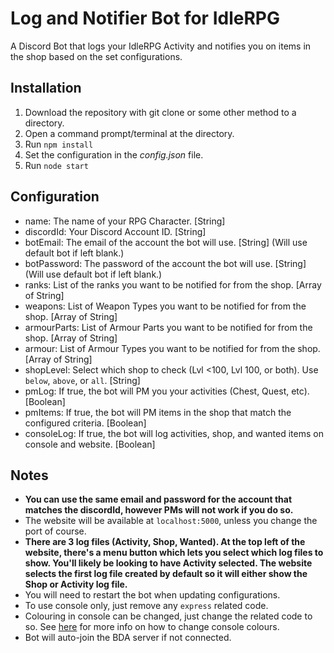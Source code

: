 # Log and Notifier Bot for IdleRPG

A Discord Bot that logs your IdleRPG Activity and notifies you on items in the shop based on the set configurations.

## Installation

1. Download the repository with git clone or some other method to a directory.
2. Open a command prompt/terminal at the directory.
3. Run `npm install`
4. Set the configuration in the *config.json* file.
5. Run `node start`

## Configuration

- name: The name of your RPG Character. [String]
- discordId: Your Discord Account ID. [String]
- botEmail: The email of the account the bot will use. [String] (Will use default bot if left blank.)
- botPassword: The password of the account the bot will use. [String] (Will use default bot if left blank.)
- ranks: List of the ranks you want to be notified for from the shop. [Array of String]
- weapons: List of Weapon Types you want to be notified for from the shop. [Array of String]
- armourParts: List of Armour Parts you want to be notified for from the shop. [Array of String]
- armour: List of Armour Types you want to be notified for from the shop. [Array of String]
- shopLevel: Select which shop to check (Lvl <100, Lvl 100, or both). Use `below`, `above`, or `all`. [String]
- pmLog: If true, the bot will PM you your activities (Chest, Quest, etc). [Boolean]
- pmItems: If true, the bot will PM items in the shop that match the configured criteria. [Boolean]
- consoleLog: If true, the bot will log activities, shop, and wanted items on console and website. [Boolean]

## Notes

- **You can use the same email and password for the account that matches the discordId, however PMs will not work if you do so.**
- The website will be available at `localhost:5000`, unless you change the port of course.
- **There are 3 log files (Activity, Shop, Wanted). At the top left of the website, there's a menu button which lets you select which log files to show. You'll likely be looking to have Activity selected. The website selects the first log file created by default so it will either show the Shop or Activity log file.**
- You will need to restart the bot when updating configurations.
- To use console only, just remove any `express` related code.
- Colouring in console can be changed, just change the related code to so. See [here](https://github.com/bluejamesbond/Scribe.js/wiki/4-%C2%B7-API-%3A-Console2) for more info on how to change console colours.
- Bot will auto-join the BDA server if not connected.